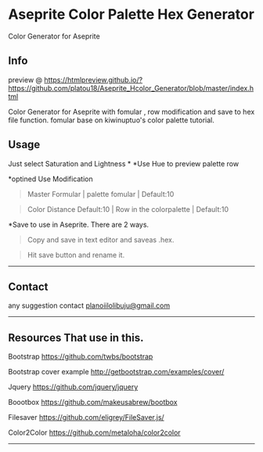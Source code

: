 # Aseprite Color Palette Hex Generator
Color Generator for Aseprite 

Info
-----
preview @ https://htmlpreview.github.io/?https://github.com/platou18/Aseprite_Hcolor_Generator/blob/master/index.html

Color Generator for Aseprite with fomular , row modification and save to hex file function. fomular base on kiwinuptuo's color palette tutorial.


Usage
----

Just select Saturation and Lightness 
*
*Use Hue to preview palette row 

*optined Use  Modification


>Master Formular | palette fomular | Default:10

>Color Distance Default:10 | Row in the colorpalette | Default:10

*Save to use in Aseprite. There are 2 ways.


>Copy and save in text editor and saveas .hex.

>Hit save button and rename it.

----

Contact
----

any suggestion contact planoiilolibuju@gmail.com

----
Resources That use in this.
----

Bootstrap https://github.com/twbs/bootstrap

Bootstrap cover example http://getbootstrap.com/examples/cover/

Jquery https://github.com/jquery/jquery

Boootbox https://github.com/makeusabrew/bootbox

Filesaver https://github.com/eligrey/FileSaver.js/

Color2Color https://github.com/metaloha/color2color

----

